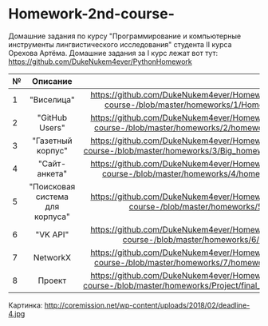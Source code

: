 # Homework-2nd-course-
Домашние задания по курсу "Программирование и компьютерные инструменты лингвистического исследования" студента II курса Орехова Артёма.
Домашние задания за I курс лежат вот тут: https://github.com/DukeNukem4ever/PythonHomework

| №  | Описание  |          Ссылка        |
| :---- |:--------:| -------:|
| 1      | "Виселица" | https://github.com/DukeNukem4ever/Homework-2nd-course-/blob/master/homeworks/1/Homework1.py |
|2      | "GitHub Users" | https://github.com/DukeNukem4ever/Homework-2nd-course-/blob/master/homeworks/2/homework2.ipynb |
|3      | "Газетный корпус"| https://github.com/DukeNukem4ever/Homework-2nd-course-/blob/master/homeworks/3/Big_homework.ipynb |
|4      | "Сайт-анкета" | https://github.com/DukeNukem4ever/Homework-2nd-course-/blob/master/homeworks/4/homework_3.py |
|5      | "Поисковая система для корпуса" | https://github.com/DukeNukem4ever/Homework-2nd-course-/blob/master/homeworks/5/hw55.py |
|6      | "VK API" |  https://github.com/DukeNukem4ever/Homework-2nd-course-/blob/master/homeworks/6/hw6.ipynb |
|7      | NetworkX |  https://github.com/DukeNukem4ever/Homework-2nd-course-/blob/master/homeworks/7/homework7.ipynb |
|8      | Проект   |  https://github.com/DukeNukem4ever/Homework-2nd-course-/blob/master/homeworks/Project/final_project.py |

Картинка: http://coremission.net/wp-content/uploads/2018/02/deadline-4.jpg
